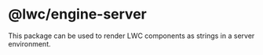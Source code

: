 # @lwc/engine-server

This package can be used to render LWC components as strings in a server environment.
